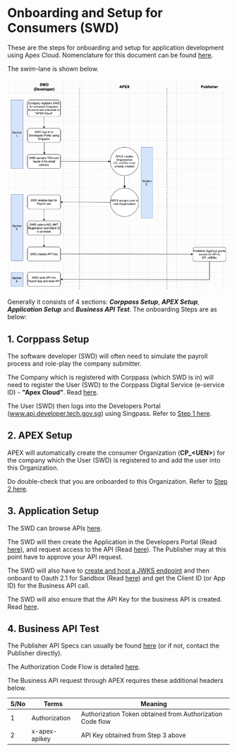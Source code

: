 # Onboarding and Setup for Consumers (SWD)

These are the steps for onboarding and setup for application development using Apex Cloud. Nomenclature for this document can be found [here](docs/consumers/nomenclature.md).

The swim-lane is shown below.

![swd-onboarding-swimlane](../../image/swd-onboarding-swimlane.png)

Generally it consists of 4 sections: **_Corppass Setup_**, **_APEX Setup_**, **_Application Setup_** and **_Business API Test_**. The onboarding Steps are as below:

## 1. Corppass Setup

The software developer (SWD) will often need to simulate the payroll process and role-play the company submitter.

The Company which is registered with Corppass (which SWD is in) will need to register the User (SWD) to the Corppass Digital Service (e-service ID) - **"Apex Cloud"**. Read [here](https://docs.developer.tech.gov.sg/docs/apex-cloud-onboarding/docs/corppass).

The User (SWD) then logs into the Developers Portal (www.api.developer.tech.gov.sg) using Singpass. Refer to [Step 1 here](https://docs.developer.tech.gov.sg/docs/apex-cloud-onboarding/docs/consumers?id=corppass-users).

## 2. APEX Setup

APEX will automatically create the consumer Organization (**CP\_\<UEN\>**) for the company which the User (SWD) is registered to and add the user into this Organization.

Do double-check that you are onboarded to this Organization. Refer to [Step 2 here](https://docs.developer.tech.gov.sg/docs/apex-cloud-onboarding/docs/consumers?id=corppass-users).

## 3. Application Setup

The SWD can browse APIs [here](https://docs.developer.tech.gov.sg/docs/apex-cloud-user-guide/docs/dev/browse-api).

The SWD will then create the Application in the Developers Portal (Read [here](https://docs.developer.tech.gov.sg/docs/apex-cloud-user-guide/docs/dev/applications?id=step-2-creating-the-application)), and request access to the API (Read [here](https://docs.developer.tech.gov.sg/docs/apex-cloud-user-guide/docs/dev/consume-api?id=consume-apis)). The Publisher may at this point have to approve your API request.

The SWD will also have to [create and host a JWKS endpoint](docs/consumers/create-jwks-endpoint.md) and then onboard to Oauth 2.1 for Sandbox (Read [here](https://docs.developer.tech.gov.sg/docs/apex-cloud-user-guide/docs/dev/oauth)) and get the Client ID (or App ID) for the Business API call.

The SWD will also ensure that the API Key for the business API is created. Read [here](https://docs.developer.tech.gov.sg/docs/apex-cloud-user-guide/docs/dev/applications?id=step-4-creating-api-keys-for-your-approved-application).

## 4. Business API Test

The Publisher API Specs can usually be found [here](https://docs.developer.tech.gov.sg/docs/apex-cloud-user-guide/docs/dev/browse-api) (or if not, contact the Publisher directly).

The Authorization Code Flow is detailed [here](docs/consumers/authz-token).

The Business API request through APEX requires these additional headers below.

| S/No | Terms         | Meaning                                                   |
| ---- | ------------- | --------------------------------------------------------- |
| 1    | Authorization | Authorization Token obtained from Authorization Code flow |
| 2    | x-apex-apikey | API Key obtained from Step 3 above                        |
